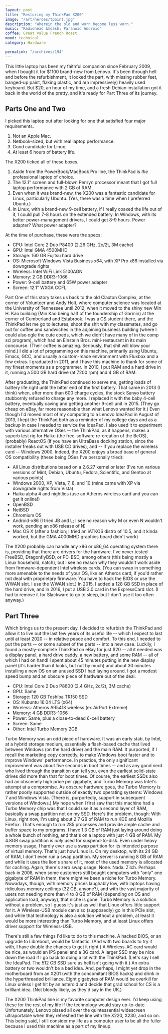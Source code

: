 ```yaml
---
layout: post
title: "Restoring my ThinkPad X200"
image: "/art/heroes/tpoint.jpg"
description: "Wherein the old and worn become less worn."
music: "Radiohead &mdash; Paranoid Android"
coffee: Great Value French Roast
mood: technical
category: Hardware

permalink: "/archives/194"
---
```


This little laptop has been my faithful companion since February 2009,
when I bought it for $1100 brand-new from Lenovo.  It's been through
hell and before the refurbishment, it looked the part, with missing
rubber feet, banged-up paint, flaking plastic, and a(n impressively)
heavily used keyboard.  But $20, an hour of my time, and a fresh Debian
installation got it back in the world of the pretty, and it's ready for
Part Three of its journey.

## Parts One and Two

I picked this laptop out after looking for one that satisfied four major
requirements.

1. Not an Apple Mac.
2. Netbook-sized, but with real laptop performance.
3. Good candidate for Linux.
4. At least 6 hours of battery life.

The X200 ticked all of these boxes.

1. Aside from the PowerBook/MacBook Pro line, the ThinkPad is _the_
   professional laptop of choice.
2. The 12.1" screen and full-blown Penryn processor meant that I got
   full laptop performance with 2 GB of RAM.
3. Even when it was brand-new, the X200 was a fantastic candidate for
   Linux, particularly Ubuntu.  (Yes, there was a time when I preferred
   Ubuntu.)
4. In Linux, with a brand-new 9-cell battery, if I really coaxed the
   life out of it, I could pull 7-8 hours on the extended battery.  In
   Windows, with its better power-management drivers, I could get 8-9
   hours.  Power adapter?  What power adapter?

At the time of purchase, these were the specs:

* CPU: Intel Core 2 Duo P8400 (2.26 GHz, 2c/2t, 3M cache)
* GPU: Intel GMA 4500MHD
* Storage: 160 GB Fujitsu hard drive
* OS: Microsoft Windows Vista Business x64, with XP Pro x86 installed
  via downgrade rights
* Wireless: Intel WiFi Link 5100AGN
* Memory: 2 GB DDR3-1066
* Power: 9-cell battery and 65W power adapter
* Screen: 12.1" WXGA CCFL

Part One of this story takes us back to the old Claxton Complex, at the
corner of Volunteer and Andy Holt, where computer science was located at
the University of Tennessee until 2012, when it moved to the shiny new
Min H. Kao building (Min Kao being half of the foundership of Garmin) at
the corner of Cumberland and Estabrook.  I was a CS student there, and
the ThinkPad let me go to lectures, shoot the shit with my classmates,
and go out for coffee and sandwiches in the adjoining business building
(where I could also ogle the cute coeds, which we didn't have many of in
the comp sci program), which had an Einstein Bros. mini-restaurant in
its main concourse.  (Their coffee is amazing.  Seriously, that shit
will blow your mind.)  I did a lot of programming on this machine,
primarily using Ubuntu, Emacs, GCC, and usually a custom-made
environment with Fluxbox and a few extras.  I graduated in 2011, and I
have this machine to thank for some of my finest moments as a
programmer.  In 2010, I put RAM and a hard drive in it, running a 500 GB
hard drive (at 7200 rpm) and 4 GB of RAM.

After graduating, the ThinkPad continued to serve me, getting loads of
battery life right until the bitter end of the first battery.  That came
in 2013 (I think) when, after more than 600 charge cycles, the stock
Sanyo battery stubbornly refused to charge any more.  I replaced it with
the baby 4-cell battery, eventually caving and getting another 9-cell
unit in 2015.  (They go cheap on eBay, far more reasonable than what
Lenovo wanted for it.)  Even though I'd moved most of my computing to a
Lenovo IdeaPad in August of 2013, I kept the ThinkPad both as a reminder
of my college days and as a backup in case I needed to service the
IdeaPad.  I also used it to experiment with various alternative OSes --
the ThinkPad, as it happens, makes a superb test rig for Haiku (the
free-software re-creation of the BeOS), (probably) ReactOS (if you have
an UltraBase docking station, since the installer freaks out with USB CD
drives), and -- if you replace the wireless card -- Windows 2000.
Indeed, the X200 enjoys a broad base of general OS compatibility (these
being OSes I've personally tried):

* All Linux distributions based on a 2.6.27 kernel or later (I've run
  various versions of Mint, Debian, Ubuntu, Fedora, Scientific, and
  Gentoo at various points)
* Windows 2000, XP, Vista, 7, 8, and 10 (mine came with XP via downgrade
  rights from Vista)
* Haiku alpha 4 and nightlies (use an Atheros wireless card and you can
  get it online!)
* OpenBSD
* NetBSD
* Chromium OS
* Android-x86 (I tried JB and L; I see no reason why M or even N
  wouldn't work, pending an x86 release of N)
* Mac OS X (after a fashion; I tried an iATKOS distro of 10.5, and it
  kinda worked, but the GMA 4000MHD graphics board didn't work)

The X200 probably can handle any x86 or x86_64 operating system there
is, providing that there are drivers for the hardware.  I've never
tested FreeBSD, DragonflyBSD, or PC-BSD, among others (this being mostly
a Linux household, natch), but I see no reason why they wouldn't work
aside from firmware-dependent Intel wireless cards.  (You can swap in
something more amenable to the needs of your OS, like an Atheros card,
if you'd rather not deal with proprietary firmware.  You have to hack
the BIOS or use the WWAN slot.  I use the WWAN slot.)  In 2015, I added
a 128 GB SSD in place of the hard drive, and in 2016, I put a USB 3.0
card in the ExpressCard slot.  (I had to remove it for Slackware to go
to sleep, but I don't use it too often anyway.)

## Part Three

Which brings us to the present day.  I decided to refurbish the ThinkPad
and allow it to live out the last few years of its useful life -- which
I expect to last until at least 2020 -- in relative peace and comfort.
To this end, I needed to put the parts -- or some subset of the parts --
into a new case.  Luckily, I found a mostly-complete ThinkPad on eBay
for just $20 -- all it needed was a display panel, a hard drive caddy, a
new battery, and some RAM -- all of which I had on hand!  I spent about
45 minutes putting in the new display panel (it's harder than it looks,
but not by much) and about 30 minutes installing a new OS on an unused
SSD I had laying around.  I got a modest speed bump and an obscure piece
of hardware out of the deal.

* CPU: Intel Core 2 Duo P8600 (2.4 GHz, 2c/2t, 3M cache)
* GPU: Same
* Storage: 120 GB Toshiba TR150 SSD
* OS: Kubuntu 16.04 LTS (x64)
* Wireless: Atheros AR5418 wireless (ex AirPort Extreme)
* Memory: 4 GB DDR3-1066
* Power: Same, plus a close-to-dead 6-cell battery
* Screen: Same
* Other: Intel Turbo Memory 2GB

Turbo Memory was an odd piece of hardware.  It was an early stab, by
Intel, at a hybrid storage medium, essentially a flash-based cache that
lived between Windows (on the hard drive) and the main RAM.  It
purported, if I recall the marketing copy correctly, to make Windows
boot faster and to improve Windows' performance.  In practice, the only
significant improvement was about five seconds in boot times -- and as
any good nerd who lived through the transition can tell you, even the
earliest solid-state drives did more than that for boot times.  Of
course, the earliest SSDs also had an obscenely high price per gigabyte,
and Turbo Memory was Intel's attempt at a compromise.  As obscure
hardware goes, the Turbo Memory is rather poorly supported outside of
exactly two operating systems: Windows 7 and Windows Vista.  (There is,
purportedly, support in subsequent versions of Windows.)  My hope when I
first saw that this machine had a Turbo Memory chip was that I could use
it as a second layer of RAM, basically a swap partition not on my SSD.
Here's the problem, though: With Linux, right now, I'm using about 2.7
GB of RAM to run KDE and Mozilla Firefox.  That's enough to run 285
processes and provide ample cache and buffer space to my programs.  I
have 1.3 GB of RAM just laying around doing a whole bunch of nothing,
and that's on a laptop with just 4 GB of RAM.  My 4.8GB swap partition
is _only_ used for suspend-to-disk.  Even under heavy memory usage, I
hardly ever use a swap partition for its intended purpose of virtual
memory.  That's just how Linux is.  On my desktop, with its 24 GB of
RAM, I don't even run a swap partition.  My server is running 8 GB of
RAM and while it uses the lion's share of it, most of the used memory is
allocated for caching.  Again, there's zero swap usage.  None.  Nada.
Zilch.  Perhaps back in 2008, when some customers still bought computers
with "only" one gigabyte of RAM in them, there might've been a niche for
Turbo Memory.  Nowadays, though, with memory prices laughably low, with
laptops having ridiculous memory ceilings (32 GB, anyone?), and with the
vast majority of users not needing more than 4 to 8 GB of RAM (depending
on OS and application load, anyway), that niche is gone.  Turbo Memory
is a solution without a problem, so I guess it's just as well that Linux
offers little support for it.  A Wireless-USB module can also
(supposedly) go in this PCIe slot, and while that technology is also a
solution without a problem, at least it would be more interesting than
Turbo Memory, and at least Linux offers driver support for Wireless-USB.

There's still a few things I'd like to do to this machine.  A hacked
BIOS, or an upgrade to Libreboot, would be fantastic.  (And with two
boards to try it with, I have double the chances to get it right.)  A
Wireless-AC card would be nice, as would an IPS panel and a 3G card.  A
larger SSD may be nice down the road if I go back to doing a lot with
the ThinkPad.  (Let's say I sell the IdeaPad.  The 512 GB SSD sure as
hell isn't going with it.)  An extra battery or two wouldn't be a bad
idea.  And, perhaps, I might yet drop in the motherboard from an X201
(with the concomitant BIOS hacks) and drink in the hyperthreaded
brilliance.  Eight gigabytes of RAM would be overkill for Linux unless I
get hit by an asteroid and decide that grad school for CS is a brilliant
idea.  (Not bloody likely, as they'd say in the UK.)

The X200 ThinkPad line is my favorite computer design ever.  I'd keep
using these for the rest of my life if the technology would stay
up-to-date.  Unfortunately, Lenovo pissed all over the quintessential
widescreen ultraportable when they refreshed the line with the X220,
X230, and so on.  This being said, I still consider my life as a
computer user to be all the fuller because I used this machine as a part
of my lineup.
